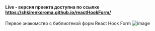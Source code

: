 #### Live - версия проекта доступна по ссылке https://shkirenkoroma.github.io/reactHookForm/
Первое знакомство с библиотекой форм React Hook Form
![image](https://github.com/Shkirenkoroma/reactHookForm/assets/61347452/95fa3c95-ab80-4a18-8843-97fe1c470493)

